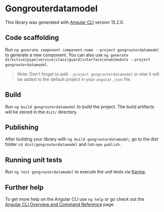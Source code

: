 # Gongrouterdatamodel

This library was generated with [Angular CLI](https://github.com/angular/angular-cli) version 15.2.0.

## Code scaffolding

Run `ng generate component component-name --project gongrouterdatamodel` to generate a new component. You can also use `ng generate directive|pipe|service|class|guard|interface|enum|module --project gongrouterdatamodel`.
> Note: Don't forget to add `--project gongrouterdatamodel` or else it will be added to the default project in your `angular.json` file. 

## Build

Run `ng build gongrouterdatamodel` to build the project. The build artifacts will be stored in the `dist/` directory.

## Publishing

After building your library with `ng build gongrouterdatamodel`, go to the dist folder `cd dist/gongrouterdatamodel` and run `npm publish`.

## Running unit tests

Run `ng test gongrouterdatamodel` to execute the unit tests via [Karma](https://karma-runner.github.io).

## Further help

To get more help on the Angular CLI use `ng help` or go check out the [Angular CLI Overview and Command Reference](https://angular.io/cli) page.
